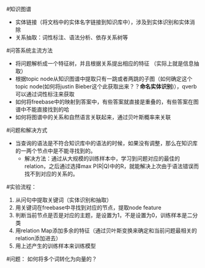 #知识图谱
- 实体链接（将文档中的实体名字链接到知识库中），涉及到实体识别和实体消除
- 关系抽取：词性标注、语法分析、依存关系树等


#问答系统主流方法
- 将问题解析成一个特征树，并且根据关系提出相应的特征 （实际上就是信息抽取）
- 根据topic node从知识图谱中提取只有一跳或者两跳的子图（如何确定这个topic node(如何将justin Bieber这个此获取出来？？**命名实体识别**)），qverb可以通过词性标注来获取
- 如何将freebase中的映射到答案中，有些答案就直接是重叠的，有些答案在图谱中不能直接找到的哈
- 如何将图谱中的关系和自然语言关联起来，通过贝叶斯概率来关联


#问题和解决方式
- 当查询的语法是不符合知识库中的语法的时候，如果没有调整，那么在知识库的一两个节点中是不能寻找到的。
	- 解决方法：通过从大规模的训练样本中，学习到问题对应的最佳的relation，之后通过选择max P(R|Q)中的R，就能解决上次由于语法错误而找不到对应的关系的。



#实验流程：
1. 从问句中提取关键词（实体识别和抽取）
2. 用关键词在freebase中寻找到对应的节点，提取node feature
3. 判断当前节点是否是对应的主题，是设置为1，不是设置为0，训练样本是二分类
4. 用relation Map添加多余的特征（通过贝叶斯变换来确定和当前问题最相关的relation添加进去）
5. 用上述产生的训练样本来训练模型

#问题：
如何将多个词转化为向量的？